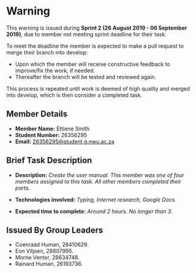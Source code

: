 # Warning

This warning is issued during **Sprint 2 (26 August 2019 - 06 September 2019)**, due to member not meeting sprint deadline for their task.

To meet the deadline the member is expected to make a pull request to merge their branch into develop:

* Upon which the member will receive constructive feedback to improve/fix the work, if needed.
* Thereafter the branch will be tested and reviewed again.

This process is repeated until work is deemed of high quality and merged into develop, which is then consider a completed task.

## Member Details

* **Member Name:** Ettiene Smith
* **Student Number:** 26356295 
* **Email:** 26356295@student.g.nwu.ac.za

## Brief Task Description

* **Description:** _Create the user manual. This member was one of four members assigned to this task. All other members completed their parts._

* **Technologies involved:** _Typing, Internet research, Google Docs._

* **Expected time to complete:** _Around 2 hours. No longer than 3._

## Issued By Group Leaders

* Coenraad Human, 28410629.
* Eon Viljoen, 28807995.
* Morne Venter, 28634748.
* Rainard Human, 26193736.
